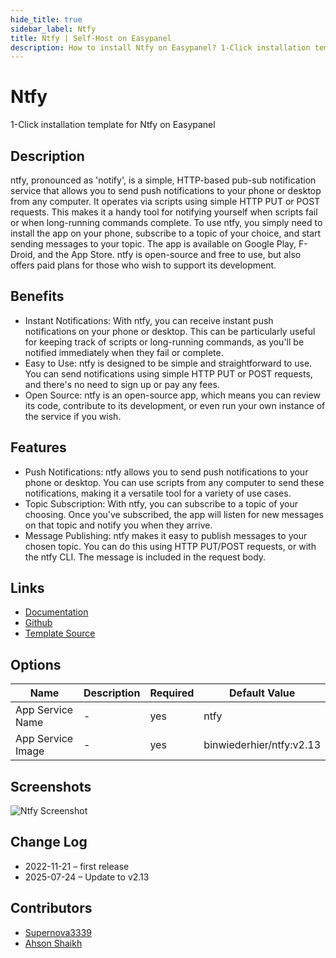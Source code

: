 ```yaml
---
hide_title: true
sidebar_label: Ntfy
title: Ntfy | Self-Host on Easypanel
description: How to install Ntfy on Easypanel? 1-Click installation template for Ntfy on Easypanel
---
```


<!-- generated -->

# Ntfy

1-Click installation template for Ntfy on Easypanel

## Description

ntfy, pronounced as &#39;notify&#39;, is a simple, HTTP-based pub-sub notification service that allows you to send push notifications to your phone or desktop from any computer. It operates via scripts using simple HTTP PUT or POST requests. This makes it a handy tool for notifying yourself when scripts fail or when long-running commands complete. To use ntfy, you simply need to install the app on your phone, subscribe to a topic of your choice, and start sending messages to your topic. The app is available on Google Play, F-Droid, and the App Store. ntfy is open-source and free to use, but also offers paid plans for those who wish to support its development.

## Benefits

- Instant Notifications: With ntfy, you can receive instant push notifications on your phone or desktop. This can be particularly useful for keeping track of scripts or long-running commands, as you'll be notified immediately when they fail or complete.
- Easy to Use: ntfy is designed to be simple and straightforward to use. You can send notifications using simple HTTP PUT or POST requests, and there's no need to sign up or pay any fees.
- Open Source: ntfy is an open-source app, which means you can review its code, contribute to its development, or even run your own instance of the service if you wish.

## Features

- Push Notifications: ntfy allows you to send push notifications to your phone or desktop. You can use scripts from any computer to send these notifications, making it a versatile tool for a variety of use cases.
- Topic Subscription: With ntfy, you can subscribe to a topic of your choosing. Once you've subscribed, the app will listen for new messages on that topic and notify you when they arrive.
- Message Publishing: ntfy makes it easy to publish messages to your chosen topic. You can do this using HTTP PUT/POST requests, or with the ntfy CLI. The message is included in the request body.

## Links

- [Documentation](https://docs.ntfy.sh)
- [Github](https://github.com/binwiederhier/ntfy)
- [Template Source](https://github.com/easypanel-io/templates/tree/main/templates/ntfy)

## Options

Name | Description | Required | Default Value
-|-|-|-
App Service Name | - | yes | ntfy
App Service Image | - | yes | binwiederhier/ntfy:v2.13

## Screenshots

![Ntfy Screenshot](./assets/screenshot.png)

## Change Log

- 2022-11-21 – first release
- 2025-07-24 – Update to v2.13

## Contributors

- [Supernova3339](https://github.com/Supernova3339)
- [Ahson Shaikh](https://github.com/Ahson-Shaikh)
